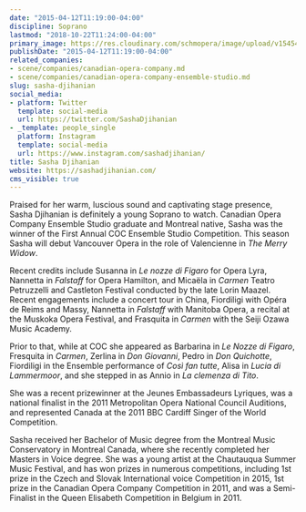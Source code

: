 ```yaml
---
date: "2015-04-12T11:19:00-04:00"
discipline: Soprano
lastmod: "2018-10-22T11:24:00-04:00"
primary_image: https://res.cloudinary.com/schmopera/image/upload/v1545409169/media/webhook-uploads/1540221859272/Djihanian.jpg.jpg
publishDate: "2015-04-12T11:19:00-04:00"
related_companies:
- scene/companies/canadian-opera-company.md
- scene/companies/canadian-opera-company-ensemble-studio.md
slug: sasha-djihanian
social_media:
- platform: Twitter
  template: social-media
  url: https://twitter.com/SashaDjihanian
- _template: people_single
  platform: Instagram
  template: social-media
  url: https://www.instagram.com/sashadjihanian/
title: Sasha Djihanian
website: https://sashadjihanian.com/
cms_visible: true
---
```


Praised for her warm, luscious sound and captivating stage presence, Sasha Djihanian is definitely a young Soprano to watch. Canadian Opera Company Ensemble Studio graduate and Montreal native, Sasha was the winner of the First Annual COC Ensemble Studio Competition. This season Sasha will debut Vancouver Opera in the role of Valencienne in *The Merry Widow*. 

Recent credits include Susanna in *Le nozze di Figaro* for Opera Lyra, Nannetta in *Falstaff* for Opera Hamilton, and Micaëla in *Carmen* Teatro Petruzzelli and Castleton Festival conducted by the late Lorin Maazel. Recent engagements include a concert tour in China, Fiordiligi with Opéra de Reims and Massy, Nannetta in *Falstaff* with Manitoba Opera, a recital at the Muskoka Opera Festival, and Frasquita in *Carmen* with the Seiji Ozawa Music Academy.

Prior to that, while at COC she appeared as Barbarina in *Le Nozze di Figaro*, Fresquita in *Carmen*, Zerlina in *Don Giovanni*, Pedro in *Don Quichotte*, Fiordiligi in the Ensemble performance of *Così fan tutte*, Alisa in *Lucia di Lammermoor*, and she stepped in as Annio in *La clemenza di Tito*.

She was a recent prizewinner at the Jeunes Embassadeurs Lyriques, was a national finalist in the 2011 Metropolitan Opera National Council Auditions, and represented Canada at the 2011 BBC Cardiff Singer of the World Competition.

Sasha received her Bachelor of Music degree from the Montreal Music Conservatory in Montreal Canada, where she recently completed her Masters in Voice degree. She was a young artist at the Chautauqua Summer Music Festival, and has won prizes in numerous competitions, including 1st prize in the Czech and Slovak International voice Competition in 2015, 1st prize in the Canadian Opera Company Competition in 2011, and was a Semi-Finalist in the Queen Elisabeth Competition in Belgium in 2011.
